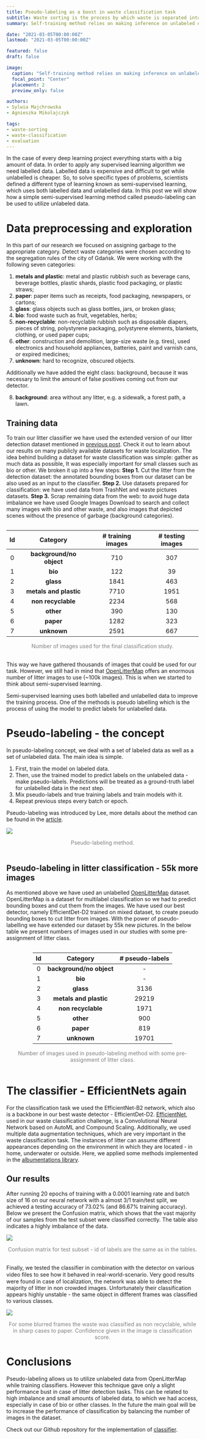 ```yaml
---
title: Pseudo-labeling as a boost in waste classification task
subtitle: Waste sorting is the process by which waste is separated into different categories
summary: Self-training method relies on making inference on unlabeled data and using created pseudo-labels in further training.

date: "2021-03-05T00:00:00Z"
lastmod: "2021-03-05T00:00:00Z"

featured: false
draft: false

image:
  caption: "Self-training method relies on making inference on unlabeled data and using created pseudo-labels in further training."
  focal_point: "Center"
  placement: 2
  preview_only: false

authors:
- Sylwia Majchrowska
- Agnieszka Mikolajczyk

tags:
- waste-sorting
- waste-classification
- evaluation
---
```

In the case of every deep learning project everything starts with a big amount of data.  In order to apply any supervised learning algorithm we need labelled data. Labelled data is expensive and difficult to get while unlabelled is cheaper. So, to solve specific types of problems, scientists defined a different type of learning known as semi-supervised learning, which uses both labelled data and unlabelled data. In this post we will show how a simple semi-supervised learning method called pseudo-labeling can be used to utilize unlabeled data.

# Data preprocessing and exploration

In this part of our research we focused on assigning garbage to the appropriate category. Detect waste categories were chosen according to the segregation rules of the city of Gdańsk. We were working with the following seven categories:
1. **metals and plastic**: metal and plastic rubbish such as beverage cans, beverage bottles, plastic shards, plastic food packaging, or plastic straws;
2. **paper**: paper items such as receipts, food packaging, newspapers, or cartons;
3. **glass**: glass objects such as glass bottles, jars, or broken glass;
4. **bio**: food waste such as fruit, vegetables, herbs;
5. **non-recyclable**: non-recyclable rubbish such as disposable diapers, pieces of string, polystyrene packaging, polystyrene elements, blankets, clothing, or used paper cups;
6. **other**: construction and demolition, large-size waste (e.g. tires), used electronics and household appliances, batteries, paint and varnish cans, or expired medicines;
7. **unknown**: hard to recognize, obscured objects.

Additionally we have added the eight class: background, because it was necessary to limit the amount of false positives coming out from our detector.

8. **background**: area without any litter, e.g.  a sidewalk, a forest path, a lawn.

## Training data

To train our litter classifier we have used the extended version of our litter detection dataset mentioned in [previous post](https://detectwaste.ml/post/10-multidatasets-results/). Check it out to learn about our results on many publicly available datasets for waste localization.
The idea behind building a dataset for waste classification was simple: gather as much data as possible, It was especially important for small classes such as bio or other. We broken it up into a few steps:
**Step 1.** Cut the litter from the detection dataset:  the annotated bounding boxes from our dataset can be also used as an input to the classifier.
**Step 2.** Use datasets prepared for classification: we have used data from TrashNet and waste pictures datasets.
**Step 3.** Scrap remaining data from the web:  to avoid huge data imbalance we have used Google Images Download to search and collect many images with bio and other waste, and also images that depicted scenes without the presence of garbage (background categories).

<div style="text-align: center;">
<div style="display:inline-block;">

| Id |       Category       | # training images | # testing images |
|:--:|:--------------------:|:-----------------:|:----------------:|
| 0  | **background/no object** |        710        |        307       |
| 1  | **bio**                 |        122        |        39        |
| 2  | **glass**                |        1841       |        463       |
| 3  | **metals and plastic**   |        7710       |       1951       |
| 4  | **non recyclable**       |        2234       |        568       |
| 5  | **other**                |        390        |        130       |
| 6  | **paper**               |        1282       |        323       |
| 7  | **unknown**              |        2591       |        667       |
</div>
<center>
<span style="color:grey; font-size:1em;">Number of images used for the final classification study.</span>
</center>
</div>
<br>

This way we have gathered thousands of images that could be used for our task. However, we still had in mind that [OpenLitterMap](https://openlittermap.com/) offers an enormous number of litter images to use (~100k images). This is when we started to think about semi-supervised learning.

Semi-supervised learning uses both labelled and unlabelled data to improve the training process. One of the methods is pseudo labelling which is the process of using the model to predict labels for unlabelled data.

# Pseudo-labeling - the concept

In pseudo-labeling concept, we deal with a set of labeled data as well as a set of unlabeled data. The main idea is simple.
1. First, train the model on labeled data.
2. Then, use the trained model to predict labels on the unlabeled data - make pseudo-labels. Predictions will be treated as a ground-truth label for unlabelled data in the next step.
3. Mix pseudo-labels and true training labels and train models with it.
4. Repeat previous steps every batch or epoch.

Pseudo-labeling was introduced by Lee, more details about the method can be found in the [article](https://www.semanticscholar.org/paper/Pseudo-Label-%3A-The-Simple-and-Efficient-Learning-Lee/798d9840d2439a0e5d47bcf5d164aa46d5e7dc26).

![](pseudolabeling.jpg)
<center>
<span style="color:grey; font-size:1em;">Pseudo-labeling method.</span>
</center>
<br>

## Pseudo-labeling in litter classification - 55k more images

As mentioned above we have used an unlabelled [OpenLitterMap](https://openlittermap.com/) dataset. OpenLitterMap is a dataset for multilabel classification so we had to predict bounding boxes and cut them from the images. We have used our best detector, namely EfficientDet-D2 trained on mixed dataset, to create pseudo bounding boxes to cut litter from images. With the power of pseudo-labelling we have extended our dataset by 55k new pictures. In the below table we present numbers of images used in our studies with some pre-assignment of litter class.

<div style="text-align: center;">
<div style="display:inline-block;">

| Id |       Category       | # pseudo-labels |
|:--:|:--------------------:|:---------------:|
| 0  | **background/no object** |        -        |
| 1  | **bio**                  |        -        |
| 2  | **glass**                |       3136      |
| 3  | **metals and plastic**   |      29219      |
| 4  | **non recyclable**       |       1971      |
| 5  | **other**                |       900       |
| 6  | **paper**                |       819       |
| 7  | **unknown**              |      19701      |
</div>
<center>
<span style="color:grey; font-size:1em;">Number of images used in pseudo-labeling method with some pre-assignment of litter class.</span>
</center>
</div>
<br>

# The classifier - EfficientNets again

For the classification task we used the EfficientNet-B2 network, which also is a backbone in our best waste detector - EfficientDet-D2. [EfficientNet](https://arxiv.org/abs/1905.11946), used in our waste classification challenge, is a Convolutional Neural Network based on AutoML and Compound Scaling. Additionally, we used multiple data augmentation techniques, which are very important in the waste classification task. The instances of litter can assume different appearances depending on the environment in which they are located - in home, underwater or outside. Here, we applied some methods implemented in the [albumentations library](https://github.com/albumentations-team/albumentations).

## Our results

After running 20 epochs of training with a 0.0001 learning rate and batch size of 16 on our neural network with a almost 3/1 train/test split, we achieved a testing accuracy of 73.02% (and 86.67% training accuracy). Below we present the Confusion matrix, which shows that the vast majority of our samples from the test subset were classified correctly. The table also indicates a highly imbalance of the data.

![](conf_matrix.jpg)
<center>
<span style="color:grey; font-size:1em;">Confusion matrix for test subset - id of labels are the same as in the tables.
</span>
</center>
<br>

Finally, we tested the classifier in combination with the detector on various video ﬁles to see how it behaved in real-world-scenario. Very good results were found in case of localization, the network was able to detect the majority of litter in non crowded images. Unfortunately their classification appears highly unstable - the same object in different frames was classified to various classes.

![](class_video.jpg)
<center>
<span style="color:grey; font-size:1em;">For some blurred frames the waste was classified as non recyclable, while in sharp cases to paper. Confidence given in the image is classification score.</span>
</center>

# Conclusions

Pseudo-labeling allows us to utilize unlabeled data from OpenLitterMap while training classifiers. However this technique gave only a slight performance bust in case of litter detection tasks. This can be related to high imbalance and small amounts of labeled data, to which we had access, especially in case of bio or other classes. In the future the main goal will be to increase the performance of classification by balancing the number of images in the dataset.

Check out our Github repository for the implementation of [classifier](https://github.com/wimlds-trojmiasto/detect-waste/tree/main/classifier).
